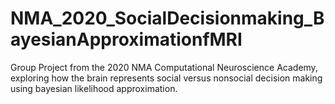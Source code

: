 # NMA_2020_SocialDecisionmaking_BayesianApproximationfMRI
Group Project from the 2020 NMA Computational Neuroscience Academy, exploring how the brain represents social versus nonsocial decision making using bayesian likelihood approximation. 
